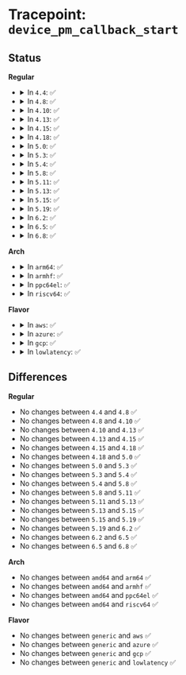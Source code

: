 # Tracepoint: <code>device_pm_callback_start</code>

## Status
<b>Regular</b>
<ul>
<li>
<details>
<summary>In <code>4.4</code>: ✅</summary>

Event:

```c
struct trace_event_raw_device_pm_callback_start {
    struct trace_entry ent;
    u32 __data_loc_device;
    u32 __data_loc_driver;
    u32 __data_loc_parent;
    u32 __data_loc_pm_ops;
    int event;
    char __data[0];
};
```
Function:

```c
void trace_event_raw_event_device_pm_callback_start(void *__data, struct device *dev, const char *pm_ops, int event);
```
</details>
</li>
<li>
<details>
<summary>In <code>4.8</code>: ✅</summary>

Event:

```c
struct trace_event_raw_device_pm_callback_start {
    struct trace_entry ent;
    u32 __data_loc_device;
    u32 __data_loc_driver;
    u32 __data_loc_parent;
    u32 __data_loc_pm_ops;
    int event;
    char __data[0];
};
```
Function:

```c
void trace_event_raw_event_device_pm_callback_start(void *__data, struct device *dev, const char *pm_ops, int event);
```
</details>
</li>
<li>
<details>
<summary>In <code>4.10</code>: ✅</summary>

Event:

```c
struct trace_event_raw_device_pm_callback_start {
    struct trace_entry ent;
    u32 __data_loc_device;
    u32 __data_loc_driver;
    u32 __data_loc_parent;
    u32 __data_loc_pm_ops;
    int event;
    char __data[0];
};
```
Function:

```c
void trace_event_raw_event_device_pm_callback_start(void *__data, struct device *dev, const char *pm_ops, int event);
```
</details>
</li>
<li>
<details>
<summary>In <code>4.13</code>: ✅</summary>

Event:

```c
struct trace_event_raw_device_pm_callback_start {
    struct trace_entry ent;
    u32 __data_loc_device;
    u32 __data_loc_driver;
    u32 __data_loc_parent;
    u32 __data_loc_pm_ops;
    int event;
    char __data[0];
};
```
Function:

```c
void trace_event_raw_event_device_pm_callback_start(void *__data, struct device *dev, const char *pm_ops, int event);
```
</details>
</li>
<li>
<details>
<summary>In <code>4.15</code>: ✅</summary>

Event:

```c
struct trace_event_raw_device_pm_callback_start {
    struct trace_entry ent;
    u32 __data_loc_device;
    u32 __data_loc_driver;
    u32 __data_loc_parent;
    u32 __data_loc_pm_ops;
    int event;
    char __data[0];
};
```
Function:

```c
void trace_event_raw_event_device_pm_callback_start(void *__data, struct device *dev, const char *pm_ops, int event);
```
</details>
</li>
<li>
<details>
<summary>In <code>4.18</code>: ✅</summary>

Event:

```c
struct trace_event_raw_device_pm_callback_start {
    struct trace_entry ent;
    u32 __data_loc_device;
    u32 __data_loc_driver;
    u32 __data_loc_parent;
    u32 __data_loc_pm_ops;
    int event;
    char __data[0];
};
```
Function:

```c
void trace_event_raw_event_device_pm_callback_start(void *__data, struct device *dev, const char *pm_ops, int event);
```
</details>
</li>
<li>
<details>
<summary>In <code>5.0</code>: ✅</summary>

Event:

```c
struct trace_event_raw_device_pm_callback_start {
    struct trace_entry ent;
    u32 __data_loc_device;
    u32 __data_loc_driver;
    u32 __data_loc_parent;
    u32 __data_loc_pm_ops;
    int event;
    char __data[0];
};
```
Function:

```c
void trace_event_raw_event_device_pm_callback_start(void *__data, struct device *dev, const char *pm_ops, int event);
```
</details>
</li>
<li>
<details>
<summary>In <code>5.3</code>: ✅</summary>

Event:

```c
struct trace_event_raw_device_pm_callback_start {
    struct trace_entry ent;
    u32 __data_loc_device;
    u32 __data_loc_driver;
    u32 __data_loc_parent;
    u32 __data_loc_pm_ops;
    int event;
    char __data[0];
};
```
Function:

```c
void trace_event_raw_event_device_pm_callback_start(void *__data, struct device *dev, const char *pm_ops, int event);
```
</details>
</li>
<li>
<details>
<summary>In <code>5.4</code>: ✅</summary>

Event:

```c
struct trace_event_raw_device_pm_callback_start {
    struct trace_entry ent;
    u32 __data_loc_device;
    u32 __data_loc_driver;
    u32 __data_loc_parent;
    u32 __data_loc_pm_ops;
    int event;
    char __data[0];
};
```
Function:

```c
void trace_event_raw_event_device_pm_callback_start(void *__data, struct device *dev, const char *pm_ops, int event);
```
</details>
</li>
<li>
<details>
<summary>In <code>5.8</code>: ✅</summary>

Event:

```c
struct trace_event_raw_device_pm_callback_start {
    struct trace_entry ent;
    u32 __data_loc_device;
    u32 __data_loc_driver;
    u32 __data_loc_parent;
    u32 __data_loc_pm_ops;
    int event;
    char __data[0];
};
```
Function:

```c
void trace_event_raw_event_device_pm_callback_start(void *__data, struct device *dev, const char *pm_ops, int event);
```
</details>
</li>
<li>
<details>
<summary>In <code>5.11</code>: ✅</summary>

Event:

```c
struct trace_event_raw_device_pm_callback_start {
    struct trace_entry ent;
    u32 __data_loc_device;
    u32 __data_loc_driver;
    u32 __data_loc_parent;
    u32 __data_loc_pm_ops;
    int event;
    char __data[0];
};
```
Function:

```c
void trace_event_raw_event_device_pm_callback_start(void *__data, struct device *dev, const char *pm_ops, int event);
```
</details>
</li>
<li>
<details>
<summary>In <code>5.13</code>: ✅</summary>

Event:

```c
struct trace_event_raw_device_pm_callback_start {
    struct trace_entry ent;
    u32 __data_loc_device;
    u32 __data_loc_driver;
    u32 __data_loc_parent;
    u32 __data_loc_pm_ops;
    int event;
    char __data[0];
};
```
Function:

```c
void trace_event_raw_event_device_pm_callback_start(void *__data, struct device *dev, const char *pm_ops, int event);
```
</details>
</li>
<li>
<details>
<summary>In <code>5.15</code>: ✅</summary>

Event:

```c
struct trace_event_raw_device_pm_callback_start {
    struct trace_entry ent;
    u32 __data_loc_device;
    u32 __data_loc_driver;
    u32 __data_loc_parent;
    u32 __data_loc_pm_ops;
    int event;
    char __data[0];
};
```
Function:

```c
void trace_event_raw_event_device_pm_callback_start(void *__data, struct device *dev, const char *pm_ops, int event);
```
</details>
</li>
<li>
<details>
<summary>In <code>5.19</code>: ✅</summary>

Event:

```c
struct trace_event_raw_device_pm_callback_start {
    struct trace_entry ent;
    u32 __data_loc_device;
    u32 __data_loc_driver;
    u32 __data_loc_parent;
    u32 __data_loc_pm_ops;
    int event;
    char __data[0];
};
```
Function:

```c
void trace_event_raw_event_device_pm_callback_start(void *__data, struct device *dev, const char *pm_ops, int event);
```
</details>
</li>
<li>
<details>
<summary>In <code>6.2</code>: ✅</summary>

Event:

```c
struct trace_event_raw_device_pm_callback_start {
    struct trace_entry ent;
    u32 __data_loc_device;
    u32 __data_loc_driver;
    u32 __data_loc_parent;
    u32 __data_loc_pm_ops;
    int event;
    char __data[0];
};
```
Function:

```c
void trace_event_raw_event_device_pm_callback_start(void *__data, struct device *dev, const char *pm_ops, int event);
```
</details>
</li>
<li>
<details>
<summary>In <code>6.5</code>: ✅</summary>

Event:

```c
struct trace_event_raw_device_pm_callback_start {
    struct trace_entry ent;
    u32 __data_loc_device;
    u32 __data_loc_driver;
    u32 __data_loc_parent;
    u32 __data_loc_pm_ops;
    int event;
    char __data[0];
};
```
Function:

```c
void trace_event_raw_event_device_pm_callback_start(void *__data, struct device *dev, const char *pm_ops, int event);
```
</details>
</li>
<li>
<details>
<summary>In <code>6.8</code>: ✅</summary>

Event:

```c
struct trace_event_raw_device_pm_callback_start {
    struct trace_entry ent;
    u32 __data_loc_device;
    u32 __data_loc_driver;
    u32 __data_loc_parent;
    u32 __data_loc_pm_ops;
    int event;
    char __data[0];
};
```
Function:

```c
void trace_event_raw_event_device_pm_callback_start(void *__data, struct device *dev, const char *pm_ops, int event);
```
</details>
</li>
</ul>
<b>Arch</b>
<ul>
<li>
<details>
<summary>In <code>arm64</code>: ✅</summary>

Event:

```c
struct trace_event_raw_device_pm_callback_start {
    struct trace_entry ent;
    u32 __data_loc_device;
    u32 __data_loc_driver;
    u32 __data_loc_parent;
    u32 __data_loc_pm_ops;
    int event;
    char __data[0];
};
```
Function:

```c
void trace_event_raw_event_device_pm_callback_start(void *__data, struct device *dev, const char *pm_ops, int event);
```
</details>
</li>
<li>
<details>
<summary>In <code>armhf</code>: ✅</summary>

Event:

```c
struct trace_event_raw_device_pm_callback_start {
    struct trace_entry ent;
    u32 __data_loc_device;
    u32 __data_loc_driver;
    u32 __data_loc_parent;
    u32 __data_loc_pm_ops;
    int event;
    char __data[0];
};
```
Function:

```c
void trace_event_raw_event_device_pm_callback_start(void *__data, struct device *dev, const char *pm_ops, int event);
```
</details>
</li>
<li>
<details>
<summary>In <code>ppc64el</code>: ✅</summary>

Event:

```c
struct trace_event_raw_device_pm_callback_start {
    struct trace_entry ent;
    u32 __data_loc_device;
    u32 __data_loc_driver;
    u32 __data_loc_parent;
    u32 __data_loc_pm_ops;
    int event;
    char __data[0];
};
```
Function:

```c
void trace_event_raw_event_device_pm_callback_start(void *__data, struct device *dev, const char *pm_ops, int event);
```
</details>
</li>
<li>
<details>
<summary>In <code>riscv64</code>: ✅</summary>

Event:

```c
struct trace_event_raw_device_pm_callback_start {
    struct trace_entry ent;
    u32 __data_loc_device;
    u32 __data_loc_driver;
    u32 __data_loc_parent;
    u32 __data_loc_pm_ops;
    int event;
    char __data[0];
};
```
Function:

```c
void trace_event_raw_event_device_pm_callback_start(void *__data, struct device *dev, const char *pm_ops, int event);
```
</details>
</li>
</ul>
<b>Flavor</b>
<ul>
<li>
<details>
<summary>In <code>aws</code>: ✅</summary>

Event:

```c
struct trace_event_raw_device_pm_callback_start {
    struct trace_entry ent;
    u32 __data_loc_device;
    u32 __data_loc_driver;
    u32 __data_loc_parent;
    u32 __data_loc_pm_ops;
    int event;
    char __data[0];
};
```
Function:

```c
void trace_event_raw_event_device_pm_callback_start(void *__data, struct device *dev, const char *pm_ops, int event);
```
</details>
</li>
<li>
<details>
<summary>In <code>azure</code>: ✅</summary>

Event:

```c
struct trace_event_raw_device_pm_callback_start {
    struct trace_entry ent;
    u32 __data_loc_device;
    u32 __data_loc_driver;
    u32 __data_loc_parent;
    u32 __data_loc_pm_ops;
    int event;
    char __data[0];
};
```
Function:

```c
void trace_event_raw_event_device_pm_callback_start(void *__data, struct device *dev, const char *pm_ops, int event);
```
</details>
</li>
<li>
<details>
<summary>In <code>gcp</code>: ✅</summary>

Event:

```c
struct trace_event_raw_device_pm_callback_start {
    struct trace_entry ent;
    u32 __data_loc_device;
    u32 __data_loc_driver;
    u32 __data_loc_parent;
    u32 __data_loc_pm_ops;
    int event;
    char __data[0];
};
```
Function:

```c
void trace_event_raw_event_device_pm_callback_start(void *__data, struct device *dev, const char *pm_ops, int event);
```
</details>
</li>
<li>
<details>
<summary>In <code>lowlatency</code>: ✅</summary>

Event:

```c
struct trace_event_raw_device_pm_callback_start {
    struct trace_entry ent;
    u32 __data_loc_device;
    u32 __data_loc_driver;
    u32 __data_loc_parent;
    u32 __data_loc_pm_ops;
    int event;
    char __data[0];
};
```
Function:

```c
void trace_event_raw_event_device_pm_callback_start(void *__data, struct device *dev, const char *pm_ops, int event);
```
</details>
</li>
</ul>

## Differences
<b>Regular</b>
<ul>
<li>
No changes between <code>4.4</code> and <code>4.8</code> ✅
</li>
<li>
No changes between <code>4.8</code> and <code>4.10</code> ✅
</li>
<li>
No changes between <code>4.10</code> and <code>4.13</code> ✅
</li>
<li>
No changes between <code>4.13</code> and <code>4.15</code> ✅
</li>
<li>
No changes between <code>4.15</code> and <code>4.18</code> ✅
</li>
<li>
No changes between <code>4.18</code> and <code>5.0</code> ✅
</li>
<li>
No changes between <code>5.0</code> and <code>5.3</code> ✅
</li>
<li>
No changes between <code>5.3</code> and <code>5.4</code> ✅
</li>
<li>
No changes between <code>5.4</code> and <code>5.8</code> ✅
</li>
<li>
No changes between <code>5.8</code> and <code>5.11</code> ✅
</li>
<li>
No changes between <code>5.11</code> and <code>5.13</code> ✅
</li>
<li>
No changes between <code>5.13</code> and <code>5.15</code> ✅
</li>
<li>
No changes between <code>5.15</code> and <code>5.19</code> ✅
</li>
<li>
No changes between <code>5.19</code> and <code>6.2</code> ✅
</li>
<li>
No changes between <code>6.2</code> and <code>6.5</code> ✅
</li>
<li>
No changes between <code>6.5</code> and <code>6.8</code> ✅
</li>
</ul>
<b>Arch</b>
<ul>
<li>
No changes between <code>amd64</code> and <code>arm64</code> ✅
</li>
<li>
No changes between <code>amd64</code> and <code>armhf</code> ✅
</li>
<li>
No changes between <code>amd64</code> and <code>ppc64el</code> ✅
</li>
<li>
No changes between <code>amd64</code> and <code>riscv64</code> ✅
</li>
</ul>
<b>Flavor</b>
<ul>
<li>
No changes between <code>generic</code> and <code>aws</code> ✅
</li>
<li>
No changes between <code>generic</code> and <code>azure</code> ✅
</li>
<li>
No changes between <code>generic</code> and <code>gcp</code> ✅
</li>
<li>
No changes between <code>generic</code> and <code>lowlatency</code> ✅
</li>
</ul>
